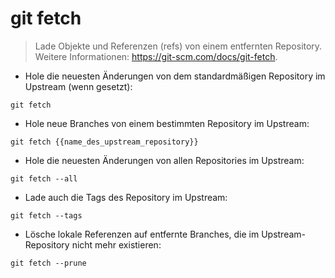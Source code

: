 # git fetch

> Lade Objekte und Referenzen (refs) von einem entfernten Repository.
> Weitere Informationen: <https://git-scm.com/docs/git-fetch>.

- Hole die neuesten Änderungen von dem standardmäßigen Repository im Upstream (wenn gesetzt):

`git fetch`

- Hole neue Branches von einem bestimmten Repository im Upstream:

`git fetch {{name_des_upstream_repository}}`

- Hole die neuesten Änderungen von allen Repositories im Upstream:

`git fetch --all`

- Lade auch die Tags des Repository im Upstream:

`git fetch --tags`

- Lösche lokale Referenzen auf entfernte Branches, die im Upstream-Repository nicht mehr existieren:

`git fetch --prune`
